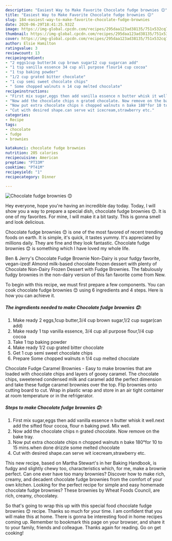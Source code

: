 ```yaml
---
description: "Easiest Way to Make Favorite Chocolate fudge brownies 😊"
title: "Easiest Way to Make Favorite Chocolate fudge brownies 😊"
slug: 184-easiest-way-to-make-favorite-chocolate-fudge-brownies
date: 2020-06-29T18:41:25.932Z
image: https://img-global.cpcdn.com/recipes/295daa123ad38135/751x532cq70/chocolate-fudge-brownies-😊-recipe-main-photo.jpg
thumbnail: https://img-global.cpcdn.com/recipes/295daa123ad38135/751x532cq70/chocolate-fudge-brownies-😊-recipe-main-photo.jpg
cover: https://img-global.cpcdn.com/recipes/295daa123ad38135/751x532cq70/chocolate-fudge-brownies-😊-recipe-main-photo.jpg
author: Elsie Hamilton
ratingvalue: 3
reviewcount: 13
recipeingredient:
- "2 eggs1cup butter34 cup brown sugar12 cup sugarcan add"
- "1 tsp vanilla essence 34 cup all purpose flour14 cup cocoa"
- "1 tsp baking powder"
- "1/2 cup grated bitter chocolate"
- "1 cup semi sweet chocolate chips"
- " Some chopped walnuts n 14 cup melted chocolate"
recipeinstructions:
- "First mix sugar,eggs then add vanilla essence n butter whisk it well.next add the sifted flour cocoa, flour n baking pwd. Mix well."
- "Now add the chocolate chips n grated chocolate. Now remove on the bake tray."
- "Now put extra chocolate chips n chopped walnuts n bake 180°for 10 to 15 mins.when done drizzle some melted chocolate"
- "Cut with desired shape.can serve wit icecream,strawberry etc."
categories:
- Recipe
tags:
- chocolate
- fudge
- brownies

katakunci: chocolate fudge brownies 
nutrition: 205 calories
recipecuisine: American
preptime: "PT33M"
cooktime: "PT41M"
recipeyield: "1"
recipecategory: Dinner

---
```



![Chocolate fudge brownies 😊](https://img-global.cpcdn.com/recipes/295daa123ad38135/751x532cq70/chocolate-fudge-brownies-😊-recipe-main-photo.jpg)

Hey everyone, hope you're having an incredible day today. Today, I will show you a way to prepare a special dish, chocolate fudge brownies 😊. It is one of my favorites. For mine, I will make it a bit tasty. This is gonna smell and look delicious.

Chocolate fudge brownies 😊 is one of the most favored of recent trending foods on earth. It is simple, it's quick, it tastes yummy. It's appreciated by millions daily. They are fine and they look fantastic. Chocolate fudge brownies 😊 is something which I have loved my whole life.

Ben &amp; Jerry&#39;s Chocolate Fudge Brownie Non-Dairy is your fudgy favorite, vegan-ized! Almond milk-based chocolate frozen dessert with plenty of Chocolate Non-Dairy Frozen Dessert with Fudge Brownies. The fabulously fudgy brownies in the non-dairy version of this fan favorite come from New.


To begin with this recipe, we must first prepare a few components. You can cook chocolate fudge brownies 😊 using 6 ingredients and 4 steps. Here is how you can achieve it.

<!--inarticleads1-->

##### The ingredients needed to make Chocolate fudge brownies 😊:

1. Make ready 2 eggs,1cup butter,3/4 cup brown sugar,1/2 cup sugar(can add)
1. Make ready 1 tsp vanilla essence, 3/4 cup all purpose flour,1/4 cup cocoa
1. Take 1 tsp baking powder
1. Make ready 1/2 cup grated bitter chocolate
1. Get 1 cup semi sweet chocolate chips
1. Prepare  Some chopped walnuts n 1/4 cup melted chocolate


Chocolate Fudge Caramel Brownies - Easy to make brownies that are loaded with chocolate chips and layers of gooey caramel. The chocolate chips, sweetened condensed milk and caramel add the perfect dimension and take these fudge caramel brownies over the top. Flip brownies onto cutting board to cut. Wrap in plastic wrap and store in an air tight container at room temperature or in the refrigerator. 

<!--inarticleads2-->

##### Steps to make Chocolate fudge brownies 😊:

1. First mix sugar,eggs then add vanilla essence n butter whisk it well.next add the sifted flour cocoa, flour n baking pwd. Mix well.
1. Now add the chocolate chips n grated chocolate. Now remove on the bake tray.
1. Now put extra chocolate chips n chopped walnuts n bake 180°for 10 to 15 mins.when done drizzle some melted chocolate
1. Cut with desired shape.can serve wit icecream,strawberry etc.


This new recipe, based on Martha Stewart&#39;s in her Baking Handbook, is fudgy and slightly chewy too, characteristics which, for me, make a brownie perfect. Can one ever have too many brownies? Discover how to make rich, creamy, and decadent chocolate fudge brownies from the comfort of your own kitchen. Looking for the perfect recipe for simple and easy homemade chocolate fudge brownies? These brownies by Wheat Foods Council, are rich, creamy, chocolatey. 

So that's going to wrap this up with this special food chocolate fudge brownies 😊 recipe. Thanks so much for your time. I am confident that you will make this at home. There is gonna be interesting food in home recipes coming up. Remember to bookmark this page on your browser, and share it to your family, friends and colleague. Thanks again for reading. Go on get cooking!
